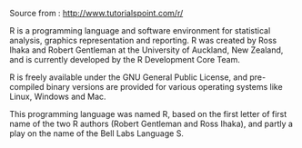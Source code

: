 
Source from : http://www.tutorialspoint.com/r/ 


R is a programming language and software environment for statistical analysis, graphics representation and reporting. R was created by Ross Ihaka and Robert Gentleman at the University of Auckland, New Zealand, and is currently developed by the R Development Core Team.

R is freely available under the GNU General Public License, and pre-compiled binary versions are provided for various operating systems like Linux, Windows and Mac.

This programming language was named R, based on the first letter of first name of the two R authors (Robert Gentleman and Ross Ihaka), and partly a play on the name of the Bell Labs Language S.
